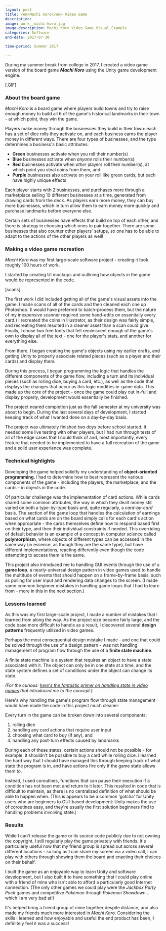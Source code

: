 ```yaml
---
layout: post
title: <em>Machi Koro</em> Video Game
description: 
image: work__machi-koro.jpg
image-description: Machi Koro Video Game Visual Example
categories: Software
end-date: 2017-07-30

time-period: Summer 2017

---
```


During my summer break from college in 2017, I created a video game version of the board game ***Machi Koro*** using the Unity game development engine.

[.GIF]

### About the board game

*Machi Koro* is a board game where players build towns and try to raise enough money to build all 6 of the game's historical landmarks in their town - at which point, they win the game. 

Players make money through the businesses they build in their town: each has a set of dice rolls they activate on, and each business earns the player money in different ways. There are four types of businesses, and the type determines a business's basic attributes:
- **Green** businesses activate when you roll their number(s)
- **Blue** businesses activate when *anyone* rolls their number(s)
- **Red** businesses activate when *other* players roll their number(s), at which point you steal coins from them, and
- **Purple** businesses also activate on your roll like green cards, but each have highly unique effects

Each player starts with 2 businesses, and purchases more through a marketplace selling 10 different businesses at a time, generated from drawing cards from the deck. As players earn more money, they can buy more businesses, which in turn allow them to earn money more quickly and purchase landmarks before everyone else.

Certain sets of businesses have effects that build on top of each other, and there is strategy in choosing which ones to pair together. There are some businesses that also counter other players' setups, so one has to be able to adapt to the actions of the other players as well!

### Making a video game recreation

*Machi Koro* was my first large-scale software project - creating it took roughly 100 hours of work. 

I started by creating UI mockups and outlining how objects in the game would be represented in the code.

[scans]

The first work I did included getting all of the game's visual assets into the game. I made scans of all of the cards and then cleaned each one up Photoshop. (I would have preferred to batch-process them, but the nature of my inexpensive scanner required some hand-edits on essentially every card.) I recreated the coins in Illustrator, as their design was fairly simple, and recreating them resulted in a cleaner asset than a scan could give. Finally, I chose two free fonts that felt reminiscent enough of the game's own to display all of the text - one for the player's stats, and another for everything else.

From there, I began creating the game's objects using my earlier drafts, and getting Unity to properly associate related pieces (such as a player and their cards) and display them.

During this process, I began programming the logic that handles the different components of the game flow, including a turn and its individual pieces (such as rolling dice, buying a card, etc.), as well as the code that displays the changes that occur as this logic modifies in-game data. This made up the core of the project - once the game could play out in-full and display properly, development would essentially be finished.

The project neared completion just as the fall semester at my university was about to begin. During the last several days of development, I started keeping track of what I wanted done on a day-by-day basis. 

The project was ultimately finished *two days* before school started. It needed some live testing with other players, but I had run through tests of all of the edge cases that I could think of and, most importantly, every feature that needed to be implemented to have a full recreation of the game and a solid user experience was complete.

### Technical highlights

Developing the game helped solidify my understanding of **object-oriented programming**. I had to determine how to best represent the various components of the game - including the players, the marketplace, and the cards - in objects in the code. 

Of particular challenge was the implementation of card actions. While cards shared some common attributes, the way in which they dealt money still varied on both a type-by-type basis and, quite regularly, a *card-by-card* basis. The section of the game loop that handles the calculation of earnings based on what cards are on the board simply calls for each card's action when appropriate - the cards themselves define how to respond based first on their type, and then their individual constraints if needed. This overriding of default behavior is an example of a concept in computer science called **polymorphism**, where objects of different types can be accessed in the same way (in essence, as though they are the same type), but have different implementations, reacting differently even though the code attempting to access them is the same.

This project also introduced me to handling GUI events through the use of a **game loop**, a nearly-universal design pattern in video games used to handle the multitude of events that should happen on a frame-by-frame basis, such as polling for user input and rendering data changes to the screen. (I made some common beginner mistakes in handling game loops that I had to learn from - more in this in the next section.)

### Lessons learned

As this was my first large-scale project, I made a number of mistakes that I learned from along the way. As the project size became fairly large, and the code base more difficult to handle as a result, I discovered several **design patterns** frequently utilized in video games. 

Perhaps the most consequential design mistake I made - and one that could be solved through the use of a design pattern - was not handling management of program flow through the use of a **finite state machine**.

A finite state machine is a system that requires an object to have a state associated with it. The object can only be in one state at a time, and the state system defines a set of conditions under the object can change its state.

*(For the curious: [here's the fantastic primer on handling state in video games](http://gameprogrammingpatterns.com/state.html) that introduced me to the concept.)*

Here's why handling the game's program flow through state management would have made the code in this project much cleaner:

Every turn in the game can be broken down into several components:
1. rolling dice
2. handling any card actions that require user input
3. choosing what card to buy (if any), and 
4. handling any post-turn effects caused by landmarks 

During each of these states, certain actions should not be possible - for example, it shouldn't be possible to buy a card while rolling dice. I learned the hard way that I should have managed this through keeping track of what state the program is in, and have actions fire only if the game state allows them to. 

Instead, I used coroutines, functions that can pause their execution if a condition has not been met and return to it later. This resulted in code that is difficult to maintain, as there is no centralized definition of what should be able to happen when. (This is appears to be a common 'gotcha' for Unity users who are beginners to GUI-based development: Unity makes the use of coroutines easy, and they're usually the first solution beginners find to handling problems involving state.)

### Results

While I can't release the game or its source code publicly due to not owning the copyright, I still regularly play the game privately with friends. It's particularly useful now that my friend group is spread out across several different locations - so long as I can share my screen via a video call, I can play with others through showing them the board and enacting their choices on their behalf.

I built the game as an enjoyable way to learn Unity and software development, but I also built it to have something that I could play online with a friend of mine who isn't able to afford a particularly good Internet connection. (The only other games we could play were the *Jackbox Party Pack* games and competitive *Pokémon* through *Pokémon Showdown*... which I am very bad at!) 

It's helped bring a friend group of mine together despite distance, and also made my friends much more interested in *Machi Koro*. Considering the skills I learned and how enjoyable and useful the end product has been, I definitely feel it was a success!

